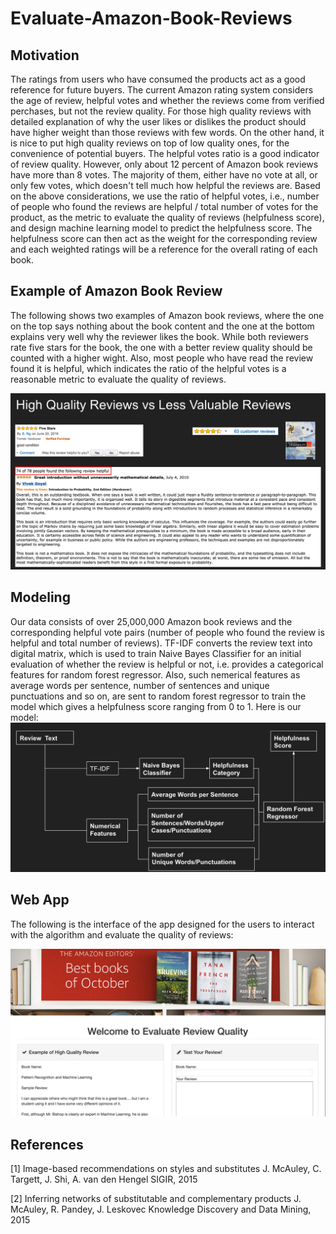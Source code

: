 # Evaluate-Amazon-Book-Reviews

## Motivation
The ratings from users who have consumed the products act as a good reference for future buyers. The current Amazon rating system considers the age of review, helpful votes and whether the reviews come from verified perchases, but not the review quality. For those high quality reviews with detailed explanation of why the user likes or dislikes the product should have higher weight than those reviews with few words. On the other hand, it is nice to put high quality reviews on top of low quality ones, for the convenience of potential buyers. The helpful votes ratio is a good indicator of review quality. However, only about 12 percent of Amazon book reviews have more than 8 votes. The majority of them, either have no vote at all, or only few votes, which doesn't tell much how helpful the reviews are. Based on the above considerations, we use the ratio of helpful votes, i.e., number of people who found the reviews are helpful / total number of votes for the product, as the metric to evaluate the quality of reviews (helpfulness score), and design machine learning model to predict the helpfulness score. The helpfulness score can then act as the weight for the corresponding review and each weighted ratings will be a reference for the overall rating of each book.


## Example of Amazon Book Review
The following shows two examples of Amazon book reviews, where the one on the top says nothing about the book content and the one at the bottom explains very well why the reviewer likes the book. While both reviewers rate five stars for the book, the one with a better review quality should be counted with a higher wight. Also, most people who have read the review found it is helpful, which indicates the ratio of the helpful votes is a reasonable metric to evaluate the quality of reviews.

![](figures/review-example.png)

## Modeling
Our data consists of over 25,000,000 Amazon book reviews and the corresponding helpful vote pairs (number of people who found the review is helpful and total number of reviews). 
TF-IDF converts the review text into digital matrix, which is used to train Naive Bayes Classifier for an initial evaluation of whether the review is helpful or not, i.e. provides a categorical features for random forest regressor. Also, such nemerical features as average words per sentence, number of sentences and unique punctuations and so on, are sent to random forest regressor to train the model which gives a helpfulness score ranging from 0 to 1. 
Here is our model:
![](figures/model.png)


## Web App

The following is the interface of the app designed for the users to interact with the algorithm and evaluate the quality of reviews:

![](figures/app.png)

## References
[1] Image-based recommendations on styles and substitutes
J. McAuley, C. Targett, J. Shi, A. van den Hengel
SIGIR, 2015

[2] Inferring networks of substitutable and complementary products
J. McAuley, R. Pandey, J. Leskovec
Knowledge Discovery and Data Mining, 2015

